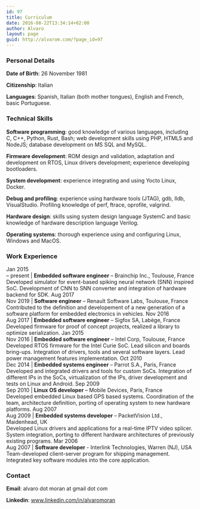 ```yaml
---
id: 97
title: Curriculum
date: 2016-08-22T13:34:14+02:00
author: Alvaro
layout: page
guid: http://alvarom.com/?page_id=97
---
```

### Personal Details

**Date of Birth**: 26 November 1981

**Citizenship**: Italian

**Languages**: Spanish, Italian (both mother tongues), English and French, basic Portuguese.

### Technical Skills

**Software programming**: good knowledge of various languages, including C, C++, Python, Rust, Bash; web development skills using PHP, HTML5 and NodeJS; database development on MS SQL and MySQL.

**Firmware development**: ROM design and validation, adaptation and development on RTOS, Linux drivers development; experience developing bootloaders.

**System development**: experience integrating and using Yocto Linux, Docker.

**Debug and profiling**: experience using hardware tools (JTAG), gdb, lldb, VisualStudio. Profiling knowledge of perf, ftrace, oprofile, valgrind.

**Hardware design**: skills using system design language SystemC and basic knowledge of hardware description language Verilog.

**Operating systems**: thorough experience using and configuring Linux, Windows and MacOS.


### Work Experience

Jan 2015<br>– present | **Embedded software engineer** – Brainchip Inc., Toulouse, France<br> Developed simulator for event-based spiking neural network (SNN) inspired SoC. Development of CNN to SNN converter and integration of hardware backend for SDK.
Aug 2017<br> Nov 2019 | **Software engineer** – Renault Software Labs, Toulouse, France<br>Contributed to the definition and developement of a new generation of a software platform for embedded electronics in vehicles.
Nov 2016<br>Aug 2017 | **Embedded software engineer** – Sigfox SA, Labège, France<br> Developed firmware for proof of concept projects, realized a library to optimize serialization.
Jan 2015<br>Nov 2016 | **Embedded software engineer** – Intel Corp, Toulouse, France<br> Developed RTOS firmware for the Intel Curie SoC. Lead silicon and boards bring-ups. Integration of drivers, tools and several software layers. Lead power management features implementation.
Oct 2010 <br>Dec 2014 | **Embedded systems engineer** – Parrot S.A., Paris, France<br> Developed and integrated drivers and tools for custom SoCs. Integration of different IPs in the SoCs, virtualization of the IPs, driver development and tests on Linux and Android.
Sep 2009 <br>Sep 2010 | **Linux OS developer** – Mobile Devices, Paris, France<br>Developed embedded Linux based GPS based systems. Coordination of the team, architecture definition, porting of operating system to new hardware platforms.
Aug 2007<br>Aug 2009 | **Embedded systems developer** – PacketVision Ltd., Maidenhead, UK<br>Developed Linux drivers and applications for a real-time IPTV video splicer. System integration, porting to different hardware architectures of previously existing programs.
Mar 2006<br>Aug 2007 | **Software developer** - Interlink Technologies, Warren (NJ), USA<br>Team-developed  client-server program for shipping management. Integrated key software modules into the core application.


### Contact

**Email**: alvaro dot moran at gmail dot com

**Linkedin**: [<span class="domain">www.linkedin.com/in/</span><span class="vanity-name">alvaromoran</span>](http://www.linkedin.com/in/alvaromoran)